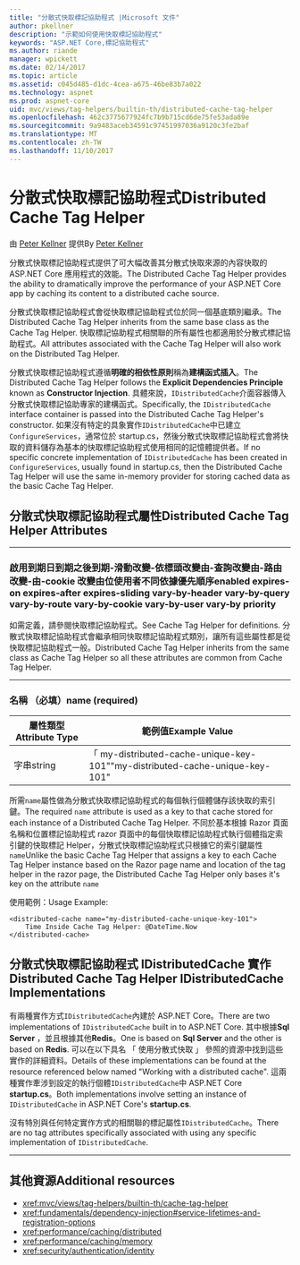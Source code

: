 ```yaml
---
title: "分散式快取標記協助程式 |Microsoft 文件"
author: pkellner
description: "示範如何使用快取標記協助程式"
keywords: "ASP.NET Core,標記協助程式"
ms.author: riande
manager: wpickett
ms.date: 02/14/2017
ms.topic: article
ms.assetid: c045d485-d1dc-4cea-a675-46be83b7a022
ms.technology: aspnet
ms.prod: aspnet-core
uid: mvc/views/tag-helpers/builtin-th/distributed-cache-tag-helper
ms.openlocfilehash: 462c3775677924fc7b9b715cd6de75fe53ada89e
ms.sourcegitcommit: 9a9483aceb34591c97451997036a9120c3fe2baf
ms.translationtype: MT
ms.contentlocale: zh-TW
ms.lasthandoff: 11/10/2017
---
```

# <a name="distributed-cache-tag-helper"></a><span data-ttu-id="2f869-104">分散式快取標記協助程式</span><span class="sxs-lookup"><span data-stu-id="2f869-104">Distributed Cache Tag Helper</span></span>

<span data-ttu-id="2f869-105">由 [Peter Kellner](http://peterkellner.net) 提供</span><span class="sxs-lookup"><span data-stu-id="2f869-105">By [Peter Kellner](http://peterkellner.net)</span></span> 


<span data-ttu-id="2f869-106">分散式快取標記協助程式提供了可大幅改善其分散式快取來源的內容快取的 ASP.NET Core 應用程式的效能。</span><span class="sxs-lookup"><span data-stu-id="2f869-106">The Distributed Cache Tag Helper provides the ability to dramatically improve the performance of your ASP.NET Core app by caching its content to a distributed cache source.</span></span>

<span data-ttu-id="2f869-107">分散式快取標記協助程式會從快取標記協助程式位於同一個基底類別繼承。</span><span class="sxs-lookup"><span data-stu-id="2f869-107">The Distributed Cache Tag Helper inherits from the same base class as the Cache Tag Helper.</span></span>  <span data-ttu-id="2f869-108">快取標記協助程式相關聯的所有屬性也都適用於分散式標記協助程式。</span><span class="sxs-lookup"><span data-stu-id="2f869-108">All attributes associated with the Cache Tag Helper will also work on the Distributed Tag Helper.</span></span>


<span data-ttu-id="2f869-109">分散式快取標記協助程式遵循**明確的相依性原則**稱為**建構函式插入**。</span><span class="sxs-lookup"><span data-stu-id="2f869-109">The Distributed Cache Tag Helper follows the **Explicit Dependencies Principle** known as **Constructor Injection**.</span></span>  <span data-ttu-id="2f869-110">具體來說，`IDistributedCache`介面容器傳入分散式快取標記協助專家的建構函式。</span><span class="sxs-lookup"><span data-stu-id="2f869-110">Specifically, the `IDistributedCache` interface container is passed into the Distributed Cache Tag Helper's constructor.</span></span>  <span data-ttu-id="2f869-111">如果沒有特定的具象實作`IDistributedCache`中已建立`ConfigureServices`，通常位於 startup.cs，然後分散式快取標記協助程式會將快取的資料儲存為基本的快取標記協助程式使用相同的記憶體提供者。</span><span class="sxs-lookup"><span data-stu-id="2f869-111">If no specific concrete implementation of `IDistributedCache` has been created in `ConfigureServices`, usually found in startup.cs, then the Distributed Cache Tag Helper will use the same in-memory provider for storing cached data as the basic Cache Tag Helper.</span></span>

## <a name="distributed-cache-tag-helper-attributes"></a><span data-ttu-id="2f869-112">分散式快取標記協助程式屬性</span><span class="sxs-lookup"><span data-stu-id="2f869-112">Distributed Cache Tag Helper Attributes</span></span>

- - -

### <a name="enabled-expires-on-expires-after-expires-sliding-vary-by-header-vary-by-query-vary-by-route-vary-by-cookie-vary-by-user-vary-by-priority"></a><span data-ttu-id="2f869-113">啟用到期日到期之後到期-滑動改變-依標頭改變由-查詢改變由-路由改變-由-cookie 改變由位使用者不同依據優先順序</span><span class="sxs-lookup"><span data-stu-id="2f869-113">enabled expires-on expires-after expires-sliding vary-by-header vary-by-query vary-by-route vary-by-cookie vary-by-user vary-by priority</span></span>

<span data-ttu-id="2f869-114">如需定義，請參閱快取標記協助程式。</span><span class="sxs-lookup"><span data-stu-id="2f869-114">See Cache Tag Helper for definitions.</span></span> <span data-ttu-id="2f869-115">分散式快取標記協助程式會繼承相同快取標記協助程式類別，讓所有這些屬性都是從快取標記協助程式一般。</span><span class="sxs-lookup"><span data-stu-id="2f869-115">Distributed Cache Tag Helper inherits from the same class as Cache Tag Helper so all these attributes are common from Cache Tag Helper.</span></span>

- - -

### <a name="name-required"></a><span data-ttu-id="2f869-116">名稱 （必填）</span><span class="sxs-lookup"><span data-stu-id="2f869-116">name (required)</span></span>

| <span data-ttu-id="2f869-117">屬性類型</span><span class="sxs-lookup"><span data-stu-id="2f869-117">Attribute Type</span></span>    | <span data-ttu-id="2f869-118">範例值</span><span class="sxs-lookup"><span data-stu-id="2f869-118">Example Value</span></span>     |
|----------------   |----------------   |
| <span data-ttu-id="2f869-119">字串</span><span class="sxs-lookup"><span data-stu-id="2f869-119">string</span></span>    | <span data-ttu-id="2f869-120">「 my-distributed-cache-unique-key-101"</span><span class="sxs-lookup"><span data-stu-id="2f869-120">"my-distributed-cache-unique-key-101"</span></span>     |

<span data-ttu-id="2f869-121">所需`name`屬性做為分散式快取標記協助程式的每個執行個體儲存該快取的索引鍵。</span><span class="sxs-lookup"><span data-stu-id="2f869-121">The required `name` attribute is used as a key to that cache stored for each instance of a Distributed Cache Tag Helper.</span></span>  <span data-ttu-id="2f869-122">不同於基本根據 Razor 頁面名稱和位置標記協助程式 razor 頁面中的每個快取標記協助程式執行個體指定索引鍵的快取標記 Helper，分散式快取標記協助程式只根據它的索引鍵屬性`name`</span><span class="sxs-lookup"><span data-stu-id="2f869-122">Unlike the basic Cache Tag Helper that assigns a key to each Cache Tag Helper instance based on the Razor page name and location of the tag helper in the razor page, the Distributed Cache Tag Helper only bases it's key on the attribute `name`</span></span>

<span data-ttu-id="2f869-123">使用範例：</span><span class="sxs-lookup"><span data-stu-id="2f869-123">Usage Example:</span></span>

```cshtml
<distributed-cache name="my-distributed-cache-unique-key-101">
    Time Inside Cache Tag Helper: @DateTime.Now
</distributed-cache>
```

## <a name="distributed-cache-tag-helper-idistributedcache-implementations"></a><span data-ttu-id="2f869-124">分散式快取標記協助程式 IDistributedCache 實作</span><span class="sxs-lookup"><span data-stu-id="2f869-124">Distributed Cache Tag Helper IDistributedCache Implementations</span></span>

<span data-ttu-id="2f869-125">有兩種實作方式`IDistributedCache`內建於 ASP.NET Core。</span><span class="sxs-lookup"><span data-stu-id="2f869-125">There are two implementations of `IDistributedCache` built in to ASP.NET Core.</span></span>  <span data-ttu-id="2f869-126">其中根據**Sql Server** ，並且根據其他**Redis**。</span><span class="sxs-lookup"><span data-stu-id="2f869-126">One is based on **Sql Server** and the other is based on **Redis**.</span></span> <span data-ttu-id="2f869-127">可以在以下具名 「 使用分散式快取 」 參照的資源中找到這些實作的詳細資料。</span><span class="sxs-lookup"><span data-stu-id="2f869-127">Details of these implementations can be found at the resource referenced below named "Working with a distributed cache".</span></span> <span data-ttu-id="2f869-128">這兩種實作牽涉到設定的執行個體`IDistributedCache`中 ASP.NET Core **startup.cs**。</span><span class="sxs-lookup"><span data-stu-id="2f869-128">Both implementations involve setting an instance of `IDistributedCache` in ASP.NET Core's **startup.cs**.</span></span>

<span data-ttu-id="2f869-129">沒有特別與任何特定實作方式的相關聯的標記屬性`IDistributedCache`。</span><span class="sxs-lookup"><span data-stu-id="2f869-129">There are no tag attributes specifically associated with using any specific implementation of `IDistributedCache`.</span></span>



- - -



## <a name="additional-resources"></a><span data-ttu-id="2f869-130">其他資源</span><span class="sxs-lookup"><span data-stu-id="2f869-130">Additional resources</span></span>

* <xref:mvc/views/tag-helpers/builtin-th/cache-tag-helper>
* <xref:fundamentals/dependency-injection#service-lifetimes-and-registration-options>
* <xref:performance/caching/distributed>
* <xref:performance/caching/memory>
* <xref:security/authentication/identity>
